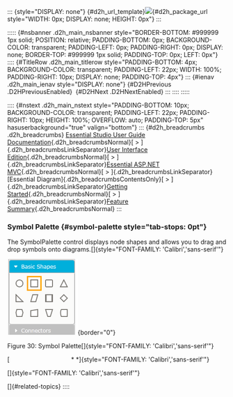 ::: {style="DISPLAY: none"}
[](ms-xhelp:///?Id=d2h_url_template){#d2h_url_template}![](!package_url!){#d2h_package_url style="WIDTH: 0px; DISPLAY: none; HEIGHT: 0px"}
:::

::::: {#nsbanner .d2h_main_nsbanner style="BORDER-BOTTOM: #999999 1px solid; POSITION: relative; PADDING-BOTTOM: 0px; BACKGROUND-COLOR: transparent; PADDING-LEFT: 0px; PADDING-RIGHT: 0px; DISPLAY: none; BORDER-TOP: #999999 1px solid; PADDING-TOP: 0px; LEFT: 0px"}
:::: {#TitleRow .d2h_main_titlerow style="PADDING-BOTTOM: 4px; BACKGROUND-COLOR: transparent; PADDING-LEFT: 22px; WIDTH: 100%; PADDING-RIGHT: 10px; DISPLAY: none; PADDING-TOP: 4px"}
::: {#ienav .d2h_main_ienav style="DISPLAY: none"}
[](ms-xhelp:///?Id=b03f1ff9-2667-43d4-9cd2-62571d37b30d){#D2HPrevious .D2HPreviousEnabled}  [](ms-xhelp:///?Id=dbbd2201-1434-4113-bb91-2c39a5c41c7f){#D2HNext .D2HNextEnabled}
:::
::::
:::::

:::: {#nstext .d2h_main_nstext style="PADDING-BOTTOM: 10px; BACKGROUND-COLOR: transparent; PADDING-LEFT: 22px; PADDING-RIGHT: 10px; HEIGHT: 100%; OVERFLOW: auto; PADDING-TOP: 5px" hasuserbackground="true" valign="bottom"}
::: {#d2h_breadcrumbs .d2h_breadcrumbs}
[Essential Studio User Guide Documentation](ms-xhelp:///?Id=12457748-09e3-4d74-a240-8e049cedf030){.d2h_breadcrumbsNormal}[ \> ]{.d2h_breadcrumbsLinkSeparator}[User Interface Edition](ms-xhelp:///?Id=c29296b7-531c-413b-a0ec-488ca1f7f669){.d2h_breadcrumbsNormal}[ \> ]{.d2h_breadcrumbsLinkSeparator}[Essential ASP.NET MVC](ms-xhelp:///?Id=4b14e7d1-65c4-4f67-b1aa-2c37709905a5){.d2h_breadcrumbsNormal}[ \> ]{.d2h_breadcrumbsLinkSeparator}[Essential Diagram]{.d2h_breadcrumbsContentsOnly}[ \> ]{.d2h_breadcrumbsLinkSeparator}[Getting Started](ms-xhelp:///?Id=06ba3073-04aa-4a41-a98d-d08c4c1b04fc){.d2h_breadcrumbsNormal}[ \> ]{.d2h_breadcrumbsLinkSeparator}[Feature Summary](ms-xhelp:///?Id=acd7d876-ce0a-400f-8a76-ba77f8edfaa1){.d2h_breadcrumbsNormal}
:::

### Symbol Palette {#symbol-palette style="tab-stops: 0pt"}

The SymbolPalette control displays node shapes and allows you to drag and drop symbols onto diagrams.[]{style="FONT-FAMILY: 'Calibri','sans-serif'"}

![Description: C:\\Users\\maithiliyk\\Desktop\\Capture.PNG](ImagesExt/image70_34.png){border="0"}

Figure 30: Symbol Palette[]{style="FONT-FAMILY: 'Calibri','sans-serif'"}

[                                    * *]{style="FONT-FAMILY: 'Calibri','sans-serif'"}

[]{style="FONT-FAMILY: 'Calibri','sans-serif'"} 

[]{#related-topics}
::::
